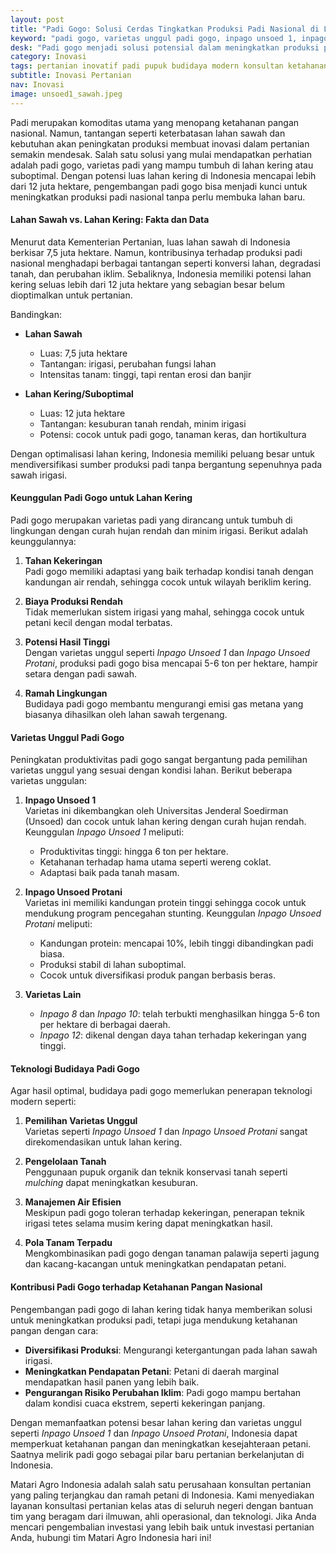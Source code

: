 ```yaml
---
layout: post
title: "Padi Gogo: Solusi Cerdas Tingkatkan Produksi Padi Nasional di Lahan Suboptimal"
keyword: "padi gogo, varietas unggul padi gogo, inpago unsoed 1, inpago unsoed protani, padi lahan kering, optimalisasi lahan suboptimal, teknologi budidaya padi gogo, solusi ketahanan pangan, pertanian lahan kering, konsultan pertanian, pelatihan pertanian terpadu, PT Matari Agro Indonesia"
desk: "Padi gogo menjadi solusi potensial dalam meningkatkan produksi padi nasional dengan memanfaatkan lahan kering atau suboptimal. Artikel ini membahas keunggulan padi gogo, varietas unggul seperti Inpago Unsoed 1 dan Inpago Unsoed Protani, serta peranannya dalam mendukung ketahanan pangan Indonesia."
category: Inovasi
tags: pertanian inovatif padi pupuk budidaya modern konsultan ketahanan pangan
subtitle: Inovasi Pertanian
nav: Inovasi
image: unsoed1_sawah.jpeg
---
```


Padi merupakan komoditas utama yang menopang ketahanan pangan nasional. Namun, tantangan seperti keterbatasan lahan sawah dan kebutuhan akan peningkatan produksi membuat inovasi dalam pertanian semakin mendesak. Salah satu solusi yang mulai mendapatkan perhatian adalah padi gogo, varietas padi yang mampu tumbuh di lahan kering atau suboptimal. Dengan potensi luas lahan kering di Indonesia mencapai lebih dari 12 juta hektare, pengembangan padi gogo bisa menjadi kunci untuk meningkatkan produksi padi nasional tanpa perlu membuka lahan baru.  

#### **Lahan Sawah vs. Lahan Kering: Fakta dan Data**  
Menurut data Kementerian Pertanian, luas lahan sawah di Indonesia berkisar 7,5 juta hektare. Namun, kontribusinya terhadap produksi padi nasional menghadapi berbagai tantangan seperti konversi lahan, degradasi tanah, dan perubahan iklim. Sebaliknya, Indonesia memiliki potensi lahan kering seluas lebih dari 12 juta hektare yang sebagian besar belum dioptimalkan untuk pertanian.  

Bandingkan:  
- **Lahan Sawah**  
  - Luas: 7,5 juta hektare  
  - Tantangan: irigasi, perubahan fungsi lahan  
  - Intensitas tanam: tinggi, tapi rentan erosi dan banjir  

- **Lahan Kering/Suboptimal**  
  - Luas: 12 juta hektare  
  - Tantangan: kesuburan tanah rendah, minim irigasi  
  - Potensi: cocok untuk padi gogo, tanaman keras, dan hortikultura  

Dengan optimalisasi lahan kering, Indonesia memiliki peluang besar untuk mendiversifikasi sumber produksi padi tanpa bergantung sepenuhnya pada sawah irigasi.  

#### **Keunggulan Padi Gogo untuk Lahan Kering**  
Padi gogo merupakan varietas padi yang dirancang untuk tumbuh di lingkungan dengan curah hujan rendah dan minim irigasi. Berikut adalah keunggulannya:  
1. **Tahan Kekeringan**  
   Padi gogo memiliki adaptasi yang baik terhadap kondisi tanah dengan kandungan air rendah, sehingga cocok untuk wilayah beriklim kering.  

2. **Biaya Produksi Rendah**  
   Tidak memerlukan sistem irigasi yang mahal, sehingga cocok untuk petani kecil dengan modal terbatas.  

3. **Potensi Hasil Tinggi**  
   Dengan varietas unggul seperti *Inpago Unsoed 1* dan *Inpago Unsoed Protani*, produksi padi gogo bisa mencapai 5-6 ton per hektare, hampir setara dengan padi sawah.  

4. **Ramah Lingkungan**  
   Budidaya padi gogo membantu mengurangi emisi gas metana yang biasanya dihasilkan oleh lahan sawah tergenang.  

#### **Varietas Unggul Padi Gogo**  
Peningkatan produktivitas padi gogo sangat bergantung pada pemilihan varietas unggul yang sesuai dengan kondisi lahan. Berikut beberapa varietas unggulan:  

1. **Inpago Unsoed 1**  
   Varietas ini dikembangkan oleh Universitas Jenderal Soedirman (Unsoed) dan cocok untuk lahan kering dengan curah hujan rendah. Keunggulan *Inpago Unsoed 1* meliputi:  
   - Produktivitas tinggi: hingga 6 ton per hektare.  
   - Ketahanan terhadap hama utama seperti wereng coklat.  
   - Adaptasi baik pada tanah masam.  

2. **Inpago Unsoed Protani**  
   Varietas ini memiliki kandungan protein tinggi sehingga cocok untuk mendukung program pencegahan stunting. Keunggulan *Inpago Unsoed Protani* meliputi:  
   - Kandungan protein: mencapai 10%, lebih tinggi dibandingkan padi biasa.  
   - Produksi stabil di lahan suboptimal.  
   - Cocok untuk diversifikasi produk pangan berbasis beras.  

3. **Varietas Lain**  
   - *Inpago 8* dan *Inpago 10*: telah terbukti menghasilkan hingga 5-6 ton per hektare di berbagai daerah.  
   - *Inpago 12*: dikenal dengan daya tahan terhadap kekeringan yang tinggi.  

#### **Teknologi Budidaya Padi Gogo**  
Agar hasil optimal, budidaya padi gogo memerlukan penerapan teknologi modern seperti:  
1. **Pemilihan Varietas Unggul**  
   Varietas seperti *Inpago Unsoed 1* dan *Inpago Unsoed Protani* sangat direkomendasikan untuk lahan kering.  

2. **Pengelolaan Tanah**  
   Penggunaan pupuk organik dan teknik konservasi tanah seperti *mulching* dapat meningkatkan kesuburan.  

3. **Manajemen Air Efisien**  
   Meskipun padi gogo toleran terhadap kekeringan, penerapan teknik irigasi tetes selama musim kering dapat meningkatkan hasil.  

4. **Pola Tanam Terpadu**  
   Mengkombinasikan padi gogo dengan tanaman palawija seperti jagung dan kacang-kacangan untuk meningkatkan pendapatan petani.  

#### **Kontribusi Padi Gogo terhadap Ketahanan Pangan Nasional**  
Pengembangan padi gogo di lahan kering tidak hanya memberikan solusi untuk meningkatkan produksi padi, tetapi juga mendukung ketahanan pangan dengan cara:  
- **Diversifikasi Produksi**: Mengurangi ketergantungan pada lahan sawah irigasi.  
- **Meningkatkan Pendapatan Petani**: Petani di daerah marginal mendapatkan hasil panen yang lebih baik.  
- **Pengurangan Risiko Perubahan Iklim**: Padi gogo mampu bertahan dalam kondisi cuaca ekstrem, seperti kekeringan panjang.  
 
Dengan memanfaatkan potensi besar lahan kering dan varietas unggul seperti *Inpago Unsoed 1* dan *Inpago Unsoed Protani*, Indonesia dapat memperkuat ketahanan pangan dan meningkatkan kesejahteraan petani. Saatnya melirik padi gogo sebagai pilar baru pertanian berkelanjutan di Indonesia.

Matari Agro Indonesia adalah salah satu perusahaan konsultan pertanian yang paling terjangkau dan ramah petani di Indonesia. Kami menyediakan layanan konsultasi pertanian kelas atas di seluruh negeri dengan bantuan tim yang beragam dari ilmuwan, ahli operasional, dan teknologi. Jika Anda mencari pengembalian investasi yang lebih baik untuk investasi pertanian Anda, hubungi tim Matari Agro Indonesia hari ini!
